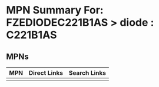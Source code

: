 



# MPN Summary For: FZEDIODEC221B1AS > diode : C221B1AS

## MPNs
  

|MPN|Direct Links|Search Links|
| :--- | :--- | :--- |
||||
